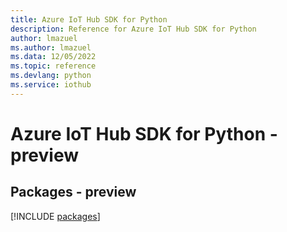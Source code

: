 ```yaml
---
title: Azure IoT Hub SDK for Python
description: Reference for Azure IoT Hub SDK for Python
author: lmazuel
ms.author: lmazuel
ms.data: 12/05/2022
ms.topic: reference
ms.devlang: python
ms.service: iothub
---
```

# Azure IoT Hub SDK for Python - preview
## Packages - preview
[!INCLUDE [packages](iot-hub-index.md)]